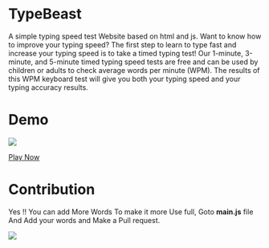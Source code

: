 # TypeBeast
A simple typing speed test Website based on html and js. 
Want to know how to improve your typing speed? The first step to learn to type fast and increase your typing speed is to take a timed typing test! Our 1-minute, 3-minute, and 5-minute timed typing speed tests are free and can be used by children or adults to check average words per minute (WPM). The results of this WPM keyboard test will give you both your typing speed and your typing accuracy results.

# Demo
![](./typebeast.PNG)

[Play Now](https://naemazam.github.io/TypeBeast/)

# Contribution 

Yes !! You can add More Words To make it more Use full, Goto **main.js**  file And Add your words and Make a Pull request. 

![](./word.PNG)
